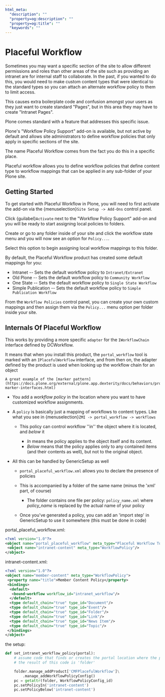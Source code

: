 ```yaml
---
html_meta:
  "description": ""
  "property=og:description": ""
  "property=og:title": ""
  "keywords": ""
---
```


# Placeful Workflow

Sometimes you may want a specific section of the site to allow different permissions and roles than other areas
of the site such as providing an intranet are for internal staff to collaborate.
In the past, if you wanted to do this, you would need to make custom content types that were identical to the
standard types so you can attach an alternate workflow policy to them to limit access.

This causes extra boilerplate code and confusion amongst your users as they just want to create standard "Pages",
but in this area they may have to create "Intranet Pages".

Plone comes standard with a feature that addresses this specific issue.

Plone's "Workflow Policy Support" add-on is available, but not active by default and allows site administrators to
define workflow policies that only apply in specific sections of the site.

The name Placeful Workflow comes from the fact you do this in a specific place.

Placeful workflow allows you to define workflow policies that define content type to workflow mappings that can be applied
in any sub-folder of your Plone site.

## Getting Started

To get started with Placeful Workflow in Plone, you will need to first activate the add-on
via the {menuselection}`Site Setup -> Add-Ons` control panel.

Click {guilabel}`Activate` next to the "Workflow Policy Support" add-on and you will be ready to start assigning local policies to folders.

Create or go to any folder inside of your site and click the workflow state menu and you will now see an option for `Policy...`.

Select this option to begin assigning local workflow mappings to this folder.

By default, the Placeful Workflow product has created some default mappings for you:

- Intranet -- Sets the default workflow policy to `Intranet/Extranet`
- Old Plone -- Sets the default workflow policy to `Community Workflow`
- One State -- Sets the default workflow policy to `Single State Workflow`
- Simple Publication -- Sets the default workflow policy to `Simple Publication Workflow`

From the `Workflow Policies` control panel, you can create your own custom mappings and then assign them via the `Policy...` menu option per folder inside your site.

## Internals Of Placeful Workflow

This works by providing a more specific `adapter` for the `IWorkflowChain` interface defined by DCWorkflow.

It means that when you install this product, the `portal_workflow` tool is marked with an `IPlacefulWorkflow` interface,
and from then on, the adapter defined by the product is used when looking up the workflow chain for an object

```{tip}
A great example of the [marker pattern](https://docs.plone.org/external/plone.app.dexterity/docs/behaviors/providing-marker-interfaces.html)
```

- You add a *workflow policy* in the location where you want to have customized workflow assignments.

- A `policy` is basically just a mapping of workflows to content types.
  Like what you see in {menuselection}`ZMI -> portal_workflow -> workflows`

  - This policy can control workflow ''in'' the object where it is located, and *below* it

    - *In* means the policy applies to the object itself and its content.
    - *Below* means that the policy applies only to any contained items (and their contents as well), but not to the original object.

* All this can be handled by GenericSetup as well

  - `portal_placeful_workflow.xml` allows you to declare the presence of policies

  - This is accompanied by a folder of the same name (minus the 'xml' part, of course)

    - The folder contains one file per policy: `policy_name.xml` where *policy_name* is replaced by the actual name of your policy

  - Once you've generated a policy, you can add an 'import step' in GenericSetup to use it somewhere (this must be done in code)

portal_placeful_workflow.xml:

```xml
<?xml version="1.0"?>
<object name="portal_placeful_workflow" meta_type="Placeful Workflow Tool">
 <object name="intranet-content" meta_type="WorkflowPolicy"/>
</object>
```

intranet-content.xml:

```xml
<?xml version="1.0"?>
<object name="member-content" meta_type="WorkflowPolicy">
 <property name="title">Member Content Policy</property>
 <bindings>
  <default>
   <bound-workflow workflow_id="intranet_workflow"/>
  </default>
  <type default_chain="true" type_id="Document"/>
  <type default_chain="true" type_id="Event"/>
  <type default_chain="true" type_id="Folder"/>
  <type default_chain="true" type_id="Link"/>
  <type default_chain="true" type_id="News Item"/>
  <type default_chain="true" type_id="Topic"/>
 </bindings>
</object>
```

the setup:

```python
def set_intranet_workflow_policy(portal):
    # assume code that finds or creates the portal location where the policy should apply
    # the result of this code is 'folder'

    folder.manage_addProduct['CMFPlacefulWorkflow']\
        .manage_addWorkflowPolicyConfig()
    pc = getattr(folder, WorkflowPolicyConfig_id)
    pc.setPolicyIn('intranet-content')
    pc.setPolicyBelow('intranet-content')
```
